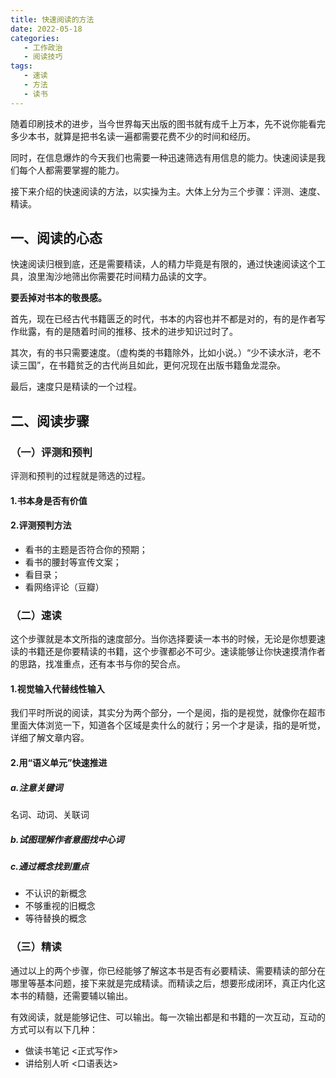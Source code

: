 ```yaml
---
title: 快速阅读的方法
date: 2022-05-18 
categories:
   - 工作政治
   - 阅读技巧
tags: 
   - 速读
   - 方法
   - 读书
---
```

随着印刷技术的进步，当今世界每天出版的图书就有成千上万本，先不说你能看完多少本书，就算是把书名读一遍都需要花费不少的时间和经历。
<!-- more -->
同时，在信息爆炸的今天我们也需要一种迅速筛选有用信息的能力。快速阅读是我们每个人都需要掌握的能力。

接下来介绍的快速阅读的方法，以实操为主。大体上分为三个步骤：评测、速度、精读。

## 一、阅读的心态

快速阅读归根到底，还是需要精读，人的精力毕竟是有限的，通过快速阅读这个工具，浪里淘沙地筛出你需要花时间精力品读的文字。

**要丢掉对书本的敬畏感。**

首先，现在已经古代书籍匮乏的时代，书本的内容也并不都是对的，有的是作者写作纰露，有的是随着时间的推移、技术的进步知识过时了。

其次，有的书只需要速度。（虚构类的书籍除外，比如小说。）“少不读水浒，老不读三国”，在书籍贫乏的古代尚且如此，更何况现在出版书籍鱼龙混杂。

最后，速度只是精读的一个过程。

## 二、阅读步骤
### （一）评测和预判
评测和预判的过程就是筛选的过程。

#### 1.书本身是否有价值
#### 2.评测预判方法
 - 看书的主题是否符合你的预期；
 - 看书的腰封等宣传文案；
 - 看目录；
 - 看网络评论（豆瓣）

### （二）速读

这个步骤就是本文所指的速度部分。当你选择要读一本书的时候，无论是你想要速读的书籍还是你要精读的书籍，这个步骤都必不可少。速读能够让你快速摸清作者的思路，找准重点，还有本书与你的契合点。

#### 1.视觉输入代替线性输入

我们平时所说的阅读，其实分为两个部分，一个是阅，指的是视觉，就像你在超市里面大体浏览一下，知道各个区域是卖什么的就行；另一个才是读，指的是听觉，详细了解文章内容。

#### 2.用“语义单元”快速推进

##### a.注意关键词
  名词、动词、关联词

##### b.试图理解作者意图找中心词

##### c.通过概念找到重点
  - 不认识的新概念
  - 不够重视的旧概念
  - 等待替换的概念

### （三）精读

通过以上的两个步骤，你已经能够了解这本书是否有必要精读、需要精读的部分在哪里等基本问题，接下来就是完成精读。而精读之后，想要形成闭环，真正内化这本书的精髓，还需要辅以输出。

有效阅读，就是能够记住、可以输出。每一次输出都是和书籍的一次互动，互动的方式可以有以下几种：

- 做读书笔记 <正式写作>
- 讲给别人听 <口语表达>
